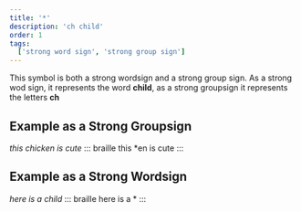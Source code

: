 ```yaml
---
title: '*'
description: 'ch child'
order: 1
tags:
  ['strong word sign', 'strong group sign']
---
```


This symbol is both a strong wordsign and a strong group sign. As a strong wod sign, it represents the word **child**, as a strong groupsign it represents the letters **ch**

## Example as a Strong Groupsign

*this chicken is cute*
::: braille
this \*en is cute
:::

## Example as a Strong Wordsign

*here is a child*
::: braille
here is a \*
:::